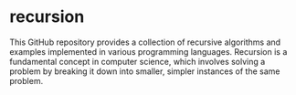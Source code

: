 # recursion
This GitHub repository provides a collection of recursive algorithms and examples implemented in various programming languages. Recursion is a fundamental concept in computer science, which involves solving a problem by breaking it down into smaller, simpler instances of the same problem.
